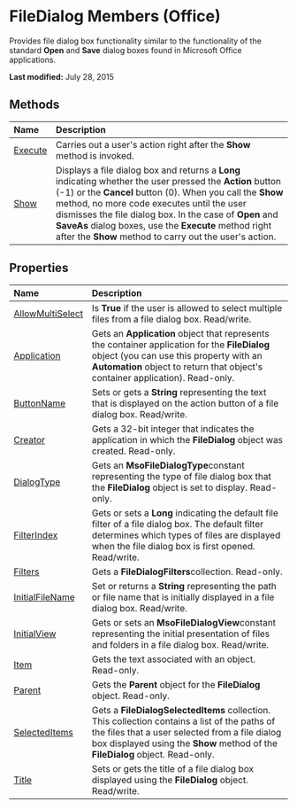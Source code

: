 
# FileDialog Members (Office)
Provides file dialog box functionality similar to the functionality of the standard  **Open** and **Save** dialog boxes found in Microsoft Office applications.

 **Last modified:** July 28, 2015


## Methods



|**Name**|**Description**|
|:-----|:-----|
| [Execute](63899b0e-51d4-f20a-b114-c713d8743527.md)|Carries out a user's action right after the  **Show** method is invoked.|
| [Show](e67f7fc3-326d-12d0-fe44-e20048ff6abf.md)|Displays a file dialog box and returns a  **Long** indicating whether the user pressed the **Action** button (-1) or the **Cancel** button (0). When you call the **Show** method, no more code executes until the user dismisses the file dialog box. In the case of **Open** and **SaveAs** dialog boxes, use the **Execute** method right after the **Show** method to carry out the user's action.|

## Properties



|**Name**|**Description**|
|:-----|:-----|
| [AllowMultiSelect](b109b0b5-1a94-c93f-a1c0-43728d7b9f30.md)|Is  **True** if the user is allowed to select multiple files from a file dialog box. Read/write.|
| [Application](797e82c7-0737-03ae-7df3-7178bc6ff328.md)|Gets an  **Application** object that represents the container application for the **FileDialog** object (you can use this property with an **Automation** object to return that object's container application). Read-only.|
| [ButtonName](9f9a4f26-bd96-6e8d-099d-df15ed5e585f.md)|Sets or gets a  **String** representing the text that is displayed on the action button of a file dialog box. Read/write.|
| [Creator](682d031d-8107-8a89-4cb1-6cbe8524fc95.md)|Gets a 32-bit integer that indicates the application in which the  **FileDialog** object was created. Read-only.|
| [DialogType](c589fe49-6527-7cdc-b7cb-55ac71013f3c.md)|Gets an  **MsoFileDialogType**constant representing the type of file dialog box that the  **FileDialog** object is set to display. Read-only.|
| [FilterIndex](102d3266-caab-1101-2234-68d975e11348.md)|Gets or sets a  **Long** indicating the default file filter of a file dialog box. The default filter determines which types of files are displayed when the file dialog box is first opened. Read/write.|
| [Filters](0aef7760-a618-c20c-0816-98be1b93e564.md)|Gets a  **FileDialogFilters**collection. Read-only.|
| [InitialFileName](900970fe-1331-9b0a-3182-953cb6b583ce.md)|Set or returns a  **String** representing the path or file name that is initially displayed in a file dialog box. Read/write.|
| [InitialView](17950503-6511-8159-7f9f-406dd22e4fca.md)|Gets or sets an  **MsoFileDialogView**constant representing the initial presentation of files and folders in a file dialog box. Read/write.|
| [Item](e29dab4e-4226-32bf-f4c2-3afaeb0e3616.md)|Gets the text associated with an object. Read-only.|
| [Parent](c305bcd3-dc42-f84e-abc2-1ee4a1092ef8.md)|Gets the  **Parent** object for the **FileDialog** object. Read-only.|
| [SelectedItems](af45013a-c745-3f14-9c12-64a1c2b50279.md)|Gets a  **FileDialogSelectedItems** collection. This collection contains a list of the paths of the files that a user selected from a file dialog box displayed using the **Show** method of the **FileDialog** object. Read-only.|
| [Title](a2d43a1d-78ce-3f8f-7763-7324e5af183d.md)|Sets or gets the title of a file dialog box displayed using the  **FileDialog** object. Read/write.|
